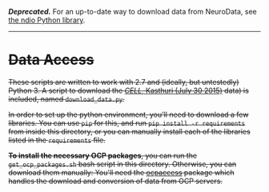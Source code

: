 
***Deprecated.*** For an up-to-date way to download data from NeuroData, see [the ndio Python library](https://github.com/openconnectome/ndio).

-----

# ~~Data Access~~
~~These scripts are written to work with 2.7 and (ideally, but untestedly) Python 3. A script to download the [*CELL*, Kasthuri (July 30 2015)](http://www.openconnectomeproject.org/#!kasthuri11/c12r2) data) is included, named `download_data.py`.~~

~~In order to set up the python environment, you'll need to download a few libraries. You can use `pip` for this, and run `pip install -r requirements` from inside this directory, or you can manually install each of the libraries listed in the `requirements` file.~~

~~**To install the necessary OCP packages**, you can run the `get_ocp_packages.sh` bash script in this directory. Otherwise, you can download them manually: You'll need the [ocpaccess](https://github.com/openconnectome/ocpAccess) package which handles the download and conversion of data from OCP servers.~~
